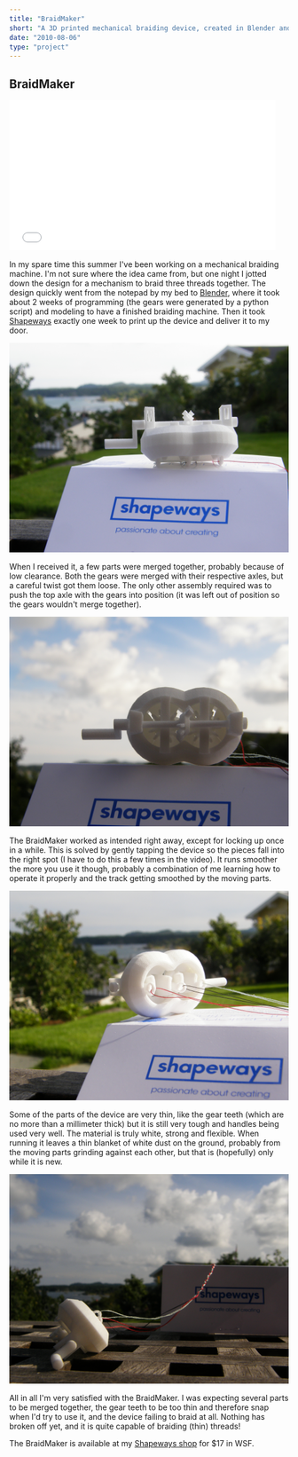 ```yaml
---
title: "BraidMaker"
short: "A 3D printed mechanical braiding device, created in Blender and printed by Shapeways.com"
date: "2010-08-06"
type: "project"
---
```


## BraidMaker

<iframe width="480" height="270" src="//www.youtube.com/embed/a1-L7Kb82iQ" frameborder="0" allowfullscreen></iframe>

In my spare time this summer I've been working on a mechanical braiding machine. I'm not sure where the idea came from, but one night I jotted down the design for a mechanism to braid three threads together. The design quickly went from the notepad by my bed to [Blender](http://www.blender.org/), where it took about 2 weeks of programming (the gears were generated by a python script) and modeling to have a finished braiding machine. Then it took [Shapeways](http://www.shapeways.com/) exactly one week to print up the device and deliver it to my door.

![./braidmaker1.jpg](./braidmaker1.jpg)

When I received it, a few parts were merged together, probably because of low clearance. Both the gears were merged with their respective axles, but a careful twist got them loose. The only other assembly required was to push the top axle with the gears into position (it was left out of position so the gears wouldn't merge together).

![braidmaker2.jpg](braidmaker2.jpg)

The BraidMaker worked as intended right away, except for locking up once in a while. This is solved by gently tapping the device so the pieces fall into the right spot (I have to do this a few times in the video). It runs smoother the more you use it though, probably a combination of me learning how to operate it properly and the track getting smoothed by the moving parts.

![braidmaker3.jpg](braidmaker3.jpg)

Some of the parts of the device are very thin, like the gear teeth (which are no more than a millimeter thick) but it is still very tough and handles being used very well. The material is truly white, strong and flexible. When running it leaves a thin blanket of white dust on the ground, probably from the moving parts grinding against each other, but that is (hopefully) only while it is new.

![braidmaker4.jpg](braidmaker4.jpg)

All in all I'm very satisfied with the BraidMaker. I was expecting several parts to be merged together, the gear teeth to be too thin and therefore snap when I'd try to use it, and the device failing to braid at all. Nothing has broken off yet, and it is quite capable of braiding (thin) threads!

The BraidMaker is available at my [Shapeways shop](http://www.shapeways.com/shops/gundersen) for $17 in WSF.
